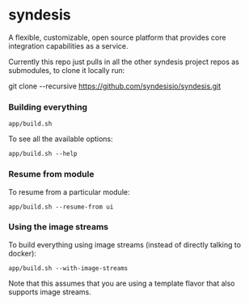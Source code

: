 # syndesis
A flexible, customizable, open source platform that provides core integration capabilities as a service.

Currently this repo just pulls in all the other syndesis project repos as submodules, to clone it locally run:

git clone --recursive https://github.com/syndesisio/syndesis.git

### Building everything

    app/build.sh
    
To see all the available options:

    app/build.sh --help
    
### Resume from module    
To resume from a particular module:

    app/build.sh --resume-from ui
    
### Using the image streams    
To build everything using image streams (instead of directly talking to docker):

    app/build.sh --with-image-streams
    
Note that this assumes that you are using a template flavor that also supports image streams.
